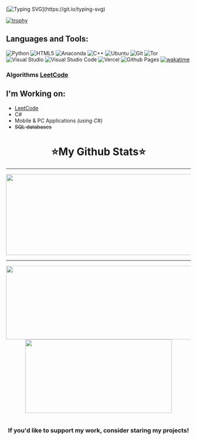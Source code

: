 [![Typing SVG](https://readme-typing-svg.herokuapp.com?font=Fira+Code&weight=600&size=20&pause=1000&color=F7B93E&center=true&vCenter=true&width=435&lines=Hey+there!+I'm+Daniel.;Welcome+to+my+GitHub!;I+love+coding+and+solving+problems.)](https://git.io/typing-svg)

[![trophy](https://github-profile-trophy.vercel.app/?username=DanielOrourke02&theme=onedark)](https://github.com/ryo-ma/github-profile-trophy)

## Languages and Tools:

![Python](https://img.shields.io/badge/python-3670A0?style=for-the-badge&logo=python&logoColor=ffdd54)
![HTML5](https://img.shields.io/badge/html5-%23E34F26.svg?style=for-the-badge&logo=html5&logoColor=white)
![Anaconda](https://img.shields.io/badge/Anaconda-%2344A833.svg?style=for-the-badge&logo=anaconda&logoColor=white)
![C++](https://img.shields.io/badge/c++-%2300599C.svg?style=for-the-badge&logo=c%2B%2B&logoColor=white)
![Ubuntu](https://img.shields.io/badge/Ubuntu-E95420?style=for-the-badge&logo=ubuntu&logoColor=white)
![Git](https://img.shields.io/badge/GIT-E44C30?style=for-the-badge&logo=git&logoColor=white)
![Tor](https://img.shields.io/badge/Tor-7D4698?style=for-the-badge&logo=Tor-Browser&logoColor=white)
![Visual Studio](https://img.shields.io/badge/Visual%20Studio-5C2D91.svg?style=for-the-badge&logo=visual-studio&logoColor=white)
![Visual Studio Code](https://img.shields.io/badge/Visual%20Studio%20Code-0078d7.svg?style=for-the-badge&logo=visual-studio-code&logoColor=white)
![Vercel](https://img.shields.io/badge/vercel-%23000000.svg?style=for-the-badge&logo=vercel&logoColor=white)
![Github Pages](https://img.shields.io/badge/github%20pages-121013?style=for-the-badge&logo=github&logoColor=white)
[![wakatime](https://wakatime.com/badge/user/61c0b7dc-025f-410d-a584-b3bb9ce0db9f.svg)](https://wakatime.com/@61c0b7dc-025f-410d-a584-b3bb9ce0db9f)

### Algorithms [LeetCode](https://leetcode.com/u/DanielOrourke02/)

## I'm Working on:

- [LeetCode](https://leetcode.com/u/DanielOrourke02/)
- C#
- Mobile & PC Applications *(using C#)*
- ~~SQL databases~~

<div align="center">
  <h1>⭐My Github Stats⭐</h1>
</div>

---

  
<p align="center">
  <img width="800" height="220" src="https://streak-stats.demolab.com?user=DanielOrourke02&theme=highcontrast&hide_border=true&border_radius=5&card_width=800">
</p>


---




<p align="center">
  <img width="600" height="200" src="https://github-readme-stats.vercel.app/api?username=DanielOrourke02&show_icons=true&theme=vision-friendly-dark">
  <img width="400" height="200" src="https://github-readme-stats.vercel.app/api/top-langs/?username=DanielOrourke02&size_weight=0.0005&count_weight=0.3&layout=compact&theme=vision-friendly-dark">
</p>
 


<div id="header" align="center">
  <img src="https://komarev.com/ghpvc/?username=DanielOrourke02&style=for-the-badge&color=orange" alt=""/>
</div>

<div align="center">
  <h3>If you'd like to support my work, consider staring my projects!</h3>
</div>
